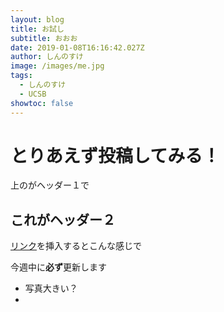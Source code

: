 ```yaml
---
layout: blog
title: お試し
subtitle: おおお
date: 2019-01-08T16:16:42.027Z
author: しんのすけ
image: /images/me.jpg
tags:
  - しんのすけ
  - UCSB
showtoc: false
---
```

# とりあえず投稿してみる！

上のがヘッダー１で

## これがヘッダー２

[リンク](https://ucsb.tokyo/)を挿入するとこんな感じで

今週中に**必ず**更新します

* 写真大きい？
*
